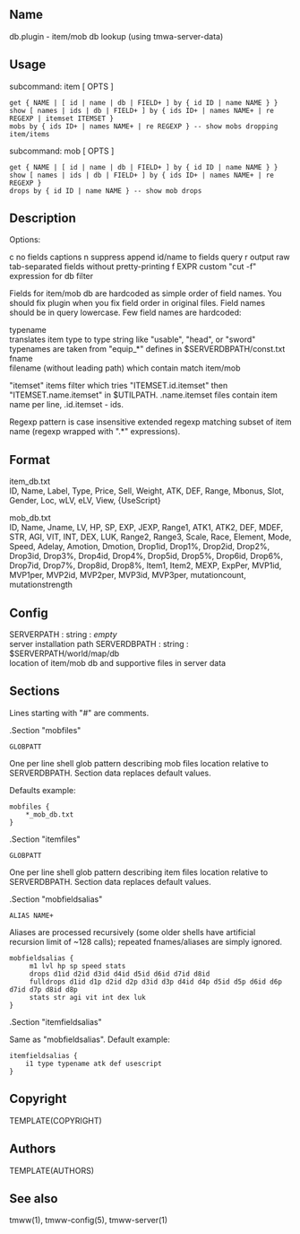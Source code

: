 Name
----
db.plugin - item/mob db lookup (using tmwa-server-data)

Usage
-----

subcommand: item [ OPTS ]  

    get { NAME | [ id | name | db | FIELD+ ] by { id ID | name NAME } }
    show [ names | ids | db | FIELD+ ] by { ids ID+ | names NAME+ | re REGEXP | itemset ITEMSET }
    mobs by { ids ID+ | names NAME+ | re REGEXP } -- show mobs dropping item/items

subcommand: mob [ OPTS ]  

    get { NAME | [ id | name | db | FIELD+ ] by { id ID | name NAME } }
    show [ names | ids | db | FIELD+ ] by { ids ID+ | names NAME+ | re REGEXP }
    drops by { id ID | name NAME } -- show mob drops

Description
-----------

Options:

c       no fields captions
n       suppress append id/name to fields query
r       output raw tab-separated fields without pretty-printing
f EXPR  custom "cut -f" expression for db filter

Fields for item/mob db are hardcoded as simple order of field names. You should
fix plugin when you fix field order in original files. Field names should be in
query lowercase. Few field names are hardcoded:

typename  
    translates item type to type string like "usable", "head", or "sword"
    typenames are taken from "equip_*" defines in $SERVERDBPATH/const.txt
fname  
    filename (without leading path) which contain match item/mob

"itemset" items filter which tries "ITEMSET.id.itemset" then
"ITEMSET.name.itemset" in $UTILPATH. .name.itemset files contain item name per
line, .id.itemset - ids.

Regexp pattern is case insensitive extended regexp matching subset of item
name (regexp wrapped with ".*" expressions).

Format
------

item_db.txt  
    ID, Name, Label, Type, Price, Sell, Weight, ATK, DEF, Range, Mbonus,
        Slot, Gender, Loc, wLV, eLV, View, {UseScript}

mob_db.txt  
    ID, Name, Jname, LV, HP, SP, EXP, JEXP, Range1, ATK1, ATK2, DEF, MDEF,
        STR, AGI, VIT, INT, DEX, LUK, Range2, Range3, Scale, Race, Element,
        Mode, Speed, Adelay, Amotion, Dmotion,
        Drop1id, Drop1%,
        Drop2id, Drop2%,
        Drop3id, Drop3%,
        Drop4id, Drop4%,
        Drop5id, Drop5%,
        Drop6id, Drop6%,
        Drop7id, Drop7%,
        Drop8id, Drop8%,
        Item1, Item2, MEXP, ExpPer, MVP1id, MVP1per, MVP2id, MVP2per,
        MVP3id, MVP3per, mutationcount, mutationstrength

Config
------

SERVERPATH : string : _empty_  
    server installation path
SERVERDBPATH : string : $SERVERPATH/world/map/db  
    location of item/mob db and supportive files in server data

Sections
--------

Lines starting with "#" are comments.

.Section "mobfiles"

    GLOBPATT

One per line shell glob pattern describing mob files location
relative to SERVERDBPATH. Section data replaces default values.

Defaults example:

    mobfiles {
        *_mob_db.txt
    }

.Section "itemfiles"

    GLOBPATT

One per line shell glob pattern describing item files location
relative to SERVERDBPATH. Section data replaces default values.

.Section "mobfieldsalias"

    ALIAS NAME+

Aliases are processed recursively (some older shells have artificial recursion
limit of ~128 calls); repeated fnames/aliases are simply ignored.

    mobfieldsalias {
         m1 lvl hp sp speed stats
         drops d1id d2id d3id d4id d5id d6id d7id d8id
         fulldrops d1id d1p d2id d2p d3id d3p d4id d4p d5id d5p d6id d6p d7id d7p d8id d8p
         stats str agi vit int dex luk
    }

.Section "itemfieldsalias"

Same as "mobfieldsalias". Default example:

    itemfieldsalias {
        i1 type typename atk def usescript
    }

Copyright
---------
TEMPLATE(COPYRIGHT)

Authors
-------
TEMPLATE(AUTHORS)

See also
--------
tmww(1), tmww-config(5), tmww-server(1)


